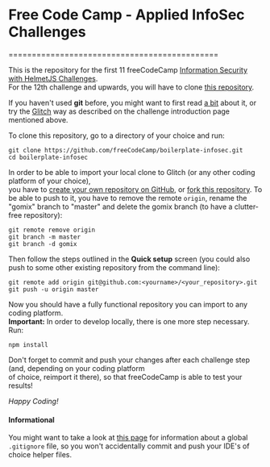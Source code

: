 # Free Code Camp - Applied InfoSec Challenges
=============================================

This is the repository for the first 11 freeCodeCamp [Information Security with HelmetJS Challenges](https://learn.freecodecamp.org/information-security-and-quality-assurance/information-security-with-helmetjs/).  
For the 12th challenge and upwards, you will have to clone [this repository](https://github.com/freeCodeCamp/boilerplate-bcrypt). 

If you haven't used **git** before, you might want to first read
[a bit](http://try.github.io/) about it, or try the [Glitch](https://glitch.com/) 
way as described on the challenge introduction page mentioned above.

To clone this repository, go to a directory of your choice and run:

```
git clone https://github.com/freeCodeCamp/boilerplate-infosec.git
cd boilerplate-infosec
```

In order to be able to import your local clone to Glitch (or any other coding 
platform of your choice),  
you have to [create your own repository on GitHub](https://help.github.com/articles/creating-a-new-repository/), or [fork this repository](https://help.github.com/articles/fork-a-repo/).
To be able to push to it, you have to remove the remote `origin`,
rename the "gomix" branch to "master" and delete the gomix branch
(to have a clutter-free repository):

```
git remote remove origin
git branch -m master
git branch -d gomix
```

Then follow the steps outlined in the **Quick setup** screen (you could also push 
to some other existing repository from the command line):

```
git remote add origin git@github.com:<yourname>/<your_repository>.git
git push -u origin master
```

Now you should have a fully functional repository you can import to any coding platform.  
**Important:**
In order to develop locally, there is one more step necessary. Run:

```
npm install
```

Don't forget to commit and push your changes after each challenge step (and, 
depending on your coding platform      
of choice, reimport it there), so that freeCodeCamp is able to test your results!  

*Happy Coding!*

#### Informational

You might want to take a look at [this page](https://help.github.com/articles/ignoring-files/#create-a-global-gitignore)
for information about a global `.gitignore` file, so you won't accidentally commit
and push your IDE's of choice helper files.

